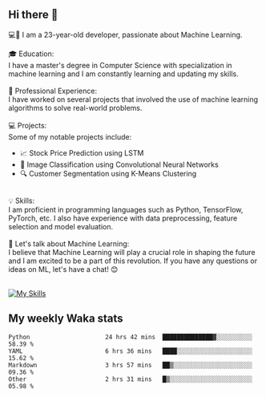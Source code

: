 ## Hi there 👋

💻🤖 I am a 23-year-old developer, passionate about Machine Learning.</br>

🎓 Education:</br>
I have a master's degree in Computer Science with specialization in machine learning and I am constantly learning and updating my skills.
</br></br>
💼 Professional Experience:</br>
I have worked on several projects that involved the use of machine learning algorithms to solve real-world problems.
</br></br>
💻 Projects:</br>
Some of my notable projects include:
</br>
- 📈 Stock Price Prediction using LSTM</br>
- 🤖 Image Classification using Convolutional Neural Networks</br>
- 🔍 Customer Segmentation using K-Means Clustering</br>
</br>
💡 Skills:</br>
I am proficient in programming languages such as Python, TensorFlow, PyTorch, etc. I also have experience with data preprocessing, feature selection and model evaluation.
</br></br>
💬 Let's talk about Machine Learning:</br>
I believe that Machine Learning will play a crucial role in shaping the future and I am excited to be a part of this revolution. If you have any questions or ideas on ML, let's have a chat! 😊
</br></br>

[![My Skills](https://skillicons.dev/icons?i=html,css,docker,express,figma,firebase,graphql,nodejs,react,ts,vue,py,pytorch)](https://skillicons.dev)

## My weekly Waka stats

<!--START_SECTION:waka-->

```text
Python                     24 hrs 42 mins  ██████████████▓░░░░░░░░░░   58.39 %
YAML                       6 hrs 36 mins   ████░░░░░░░░░░░░░░░░░░░░░   15.62 %
Markdown                   3 hrs 57 mins   ██▒░░░░░░░░░░░░░░░░░░░░░░   09.36 %
Other                      2 hrs 31 mins   █▒░░░░░░░░░░░░░░░░░░░░░░░   05.98 %
```

<!--END_SECTION:waka-->
